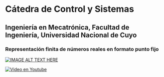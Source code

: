
# Cátedra de Control y Sistemas

## Ingeniería en Mecatrónica, Facultad de Ingeniería, Universidad Nacional de Cuyo

### Representación finita de números reales en formato punto fijo

[![IMAGE ALT TEXT HERE](https://img.youtube.com/vi/YOUTUBE_VIDEO_ID_HERE/0.jpg)](https://www.youtube.com/watch?v=tj8w-GYj8mU)

[![Video en Youtube](https://img.youtube.com/vi/tj8w-GYj8mU/0.jpg)](https://www.youtube.com/watch?v=tj8w-GYj8mU "Representación finita de números reales en formato punto fijo")
